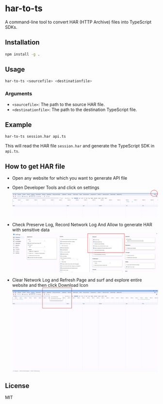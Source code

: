 
# har-to-ts

A command-line tool to convert HAR (HTTP Archive) files into TypeScript SDKs.

## Installation

```bash
npm install -g .
```

## Usage

```bash
har-to-ts <sourcefile> <destinationfile>
```

### Arguments

- `<sourcefile>`: The path to the source HAR file.
- `<destinationfile>`: The path to the destination TypeScript file.

## Example

```bash
har-to-ts session.har api.ts
```

This will read the HAR file `session.har` and generate the TypeScript SDK in `api.ts`.

## How to get HAR file
-  Open any website for which you want to generate API file
-  Open Developer Tools and click on settings
   ![alt text](screenshots/image-1.png)
   
-  Check Preserve Log, Record Network Log And Allow to generate HAR with sensitive data
   ![alt text](screenshots/image-2.png)
    
-  Clear Network Log and Refresh Page and surf and explore entire website and then click Download Icon
   ![alt text](screenshots/image-3.png)


## License

MIT
